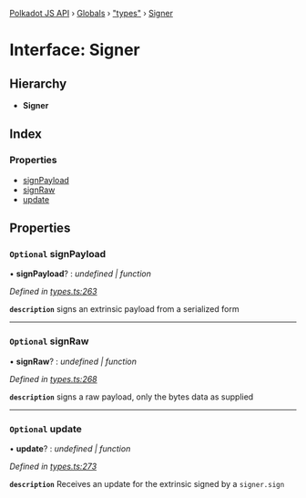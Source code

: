 [Polkadot JS API](../README.md) › [Globals](../globals.md) › ["types"](../modules/_types_.md) › [Signer](_types_.signer.md)

# Interface: Signer

## Hierarchy

* **Signer**

## Index

### Properties

* [signPayload](_types_.signer.md#optional-signpayload)
* [signRaw](_types_.signer.md#optional-signraw)
* [update](_types_.signer.md#optional-update)

## Properties

### `Optional` signPayload

• **signPayload**? : *undefined | function*

*Defined in [types.ts:263](https://github.com/polkadot-js/api/blob/ca186a4b2c/packages/api/src/types.ts#L263)*

**`description`** signs an extrinsic payload from a serialized form

___

### `Optional` signRaw

• **signRaw**? : *undefined | function*

*Defined in [types.ts:268](https://github.com/polkadot-js/api/blob/ca186a4b2c/packages/api/src/types.ts#L268)*

**`description`** signs a raw payload, only the bytes data as supplied

___

### `Optional` update

• **update**? : *undefined | function*

*Defined in [types.ts:273](https://github.com/polkadot-js/api/blob/ca186a4b2c/packages/api/src/types.ts#L273)*

**`description`** Receives an update for the extrinsic signed by a `signer.sign`
